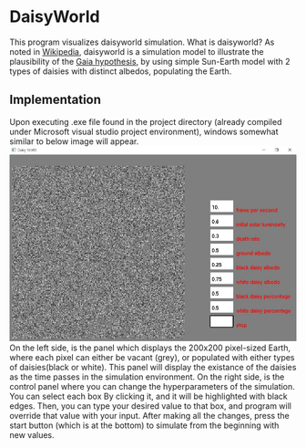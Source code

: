 # DaisyWorld

This program visualizes daisyworld simulation.
What is daisyworld? As noted in [Wikipedia](https://en.wikipedia.org/wiki/Daisyworld), daisyworld is a simulation model to illustrate the plausibility of the [Gaia hypothesis](https://en.wikipedia.org/wiki/Gaia_hypothesis), by using simple Sun-Earth model with 2 types of daisies with distinct albedos, populating the Earth.

## Implementation

Upon executing .exe file found in the project directory (already compiled under Microsoft visual studio project environment), windows somewhat similar to below image will appear.<br/>
![daisyworld_image](assets/daisyworld.jpg)<br/>
On the left side, is the panel which displays the 200x200 pixel-sized Earth, where each pixel can either be vacant (grey), or populated with either types of daisies(black or white). This panel will display the existance of the daisies as the time passes in the simulation environment.
On the right side, is the control panel where you can change the hyperparameters of the simulation. You can select each box By clicking it, and it will be highlighted with black edges. Then, you can type  your desired value to that box, and program will override that value with your input. After making all the changes, press the start button (which is at the bottom) to simulate from the beginning with new values.


